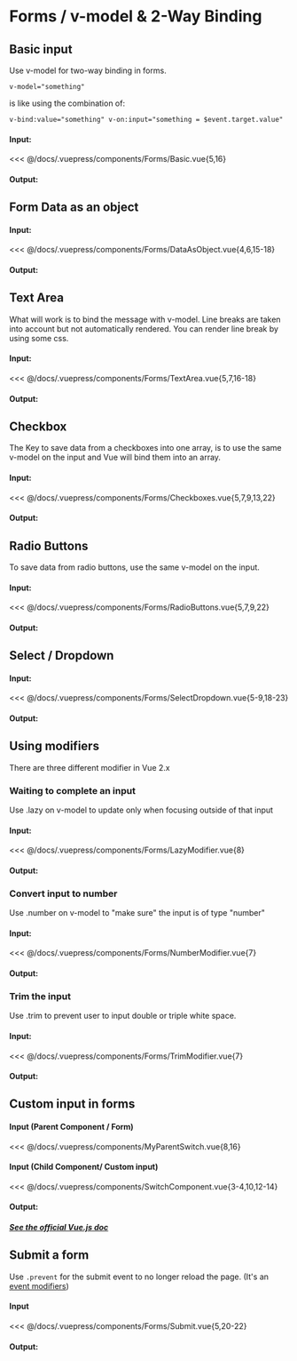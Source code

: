 # Forms / v-model & 2-Way Binding

## Basic input

Use v-model for two-way binding in forms.

`v-model="something"`

is like using the combination of:

`v-bind:value="something" v-on:input="something = $event.target.value"`

#### Input:

<<< @/docs/.vuepress/components/Forms/Basic.vue{5,16}

#### Output:

<Forms-Basic />

## Form Data as an object

#### Input:

<<< @/docs/.vuepress/components/Forms/DataAsObject.vue{4,6,15-18}

#### Output:

<Forms-DataAsObject />

## Text Area

What will work is to bind the message with v-model.
Line breaks are taken into account but not automatically rendered.
You can render line break by using some css.

#### Input:

<<< @/docs/.vuepress/components/Forms/TextArea.vue{5,7,16-18}

#### Output:

<Forms-TextArea />

## Checkbox

The Key to save data from a checkboxes into one array, is to use the same v-model on the input and Vue will bind them into an array.

#### Input:

<<< @/docs/.vuepress/components/Forms/Checkboxes.vue{5,7,9,13,22}

#### Output:

<Forms-Checkboxes />

## Radio Buttons

To save data from radio buttons, use the same v-model on the input.

#### Input:

<<< @/docs/.vuepress/components/Forms/RadioButtons.vue{5,7,9,22}

#### Output:

<Forms-RadioButtons />

## Select / Dropdown

#### Input:

<<< @/docs/.vuepress/components/Forms/SelectDropdown.vue{5-9,18-23}

#### Output:

<Forms-SelectDropdown />

## Using modifiers

There are three different modifier in Vue 2.x

### Waiting to complete an input

Use .lazy on v-model to update only when focusing outside of that input

#### Input:

<<< @/docs/.vuepress/components/Forms/LazyModifier.vue{8}

#### Output:

<Forms-LazyModifier />

### Convert input to number

Use .number on v-model to "make sure" the input is of type "number"

#### Input:

<<< @/docs/.vuepress/components/Forms/NumberModifier.vue{7}

#### Output:

<Forms-NumberModifier />

### Trim the input

Use .trim to prevent user to input double or triple white space.

#### Input:

<<< @/docs/.vuepress/components/Forms/TrimModifier.vue{7}

#### Output:

<Forms-TrimModifier />

## Custom input in forms

#### Input (Parent Component / Form)

<<< @/docs/.vuepress/components/MyParentSwitch.vue{8,16}

#### Input (Child Component/ Custom input)

<<< @/docs/.vuepress/components/SwitchComponent.vue{3-4,10,12-14}

#### Output:

<myParentSwitch />

##### [See the official Vue.js doc](https://vuejs.org/v2/guide/forms.html)

## Submit a form

Use `.prevent` for the submit event to no longer reload the page. (It's an [event modifiers](/vuejs-events))

#### Input

<<< @/docs/.vuepress/components/Forms/Submit.vue{5,20-22}

#### Output:

<Forms-Submit />
